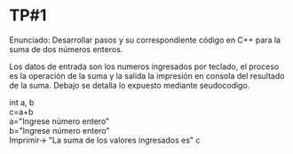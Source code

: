 # TP#1

Enunciado: Desarrollar pasos y su correspondiente código en C++ para la suma de dos números enteros.

Los datos de entrada son los numeros ingresados por teclado, el proceso es la operación de la suma y la salida la impresión en consola del
resultado de la suma. Debajo se detalla lo expuesto mediante seudocodigo.


int a, b			
c=a+b			
a="Ingrese número entero"			
b="Ingrese número entero"			
Imprimir-> "La suma de los valores ingresados es" c			
